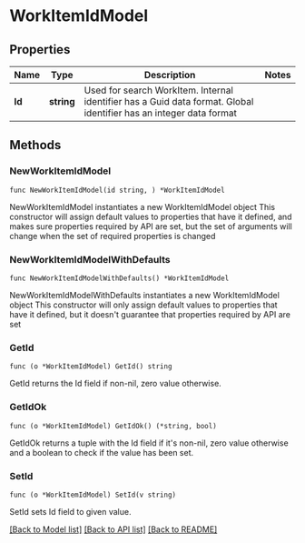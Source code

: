 # WorkItemIdModel

## Properties

Name | Type | Description | Notes
------------ | ------------- | ------------- | -------------
**Id** | **string** | Used for search WorkItem. Internal identifier has a Guid data format. Global identifier has an integer data format | 

## Methods

### NewWorkItemIdModel

`func NewWorkItemIdModel(id string, ) *WorkItemIdModel`

NewWorkItemIdModel instantiates a new WorkItemIdModel object
This constructor will assign default values to properties that have it defined,
and makes sure properties required by API are set, but the set of arguments
will change when the set of required properties is changed

### NewWorkItemIdModelWithDefaults

`func NewWorkItemIdModelWithDefaults() *WorkItemIdModel`

NewWorkItemIdModelWithDefaults instantiates a new WorkItemIdModel object
This constructor will only assign default values to properties that have it defined,
but it doesn't guarantee that properties required by API are set

### GetId

`func (o *WorkItemIdModel) GetId() string`

GetId returns the Id field if non-nil, zero value otherwise.

### GetIdOk

`func (o *WorkItemIdModel) GetIdOk() (*string, bool)`

GetIdOk returns a tuple with the Id field if it's non-nil, zero value otherwise
and a boolean to check if the value has been set.

### SetId

`func (o *WorkItemIdModel) SetId(v string)`

SetId sets Id field to given value.



[[Back to Model list]](../README.md#documentation-for-models) [[Back to API list]](../README.md#documentation-for-api-endpoints) [[Back to README]](../README.md)


